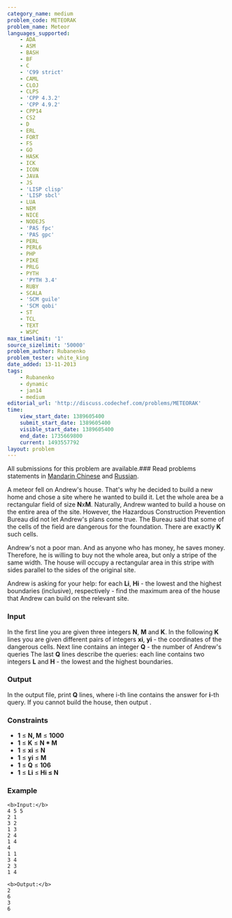 ```yaml
---
category_name: medium
problem_code: METEORAK
problem_name: Meteor
languages_supported:
    - ADA
    - ASM
    - BASH
    - BF
    - C
    - 'C99 strict'
    - CAML
    - CLOJ
    - CLPS
    - 'CPP 4.3.2'
    - 'CPP 4.9.2'
    - CPP14
    - CS2
    - D
    - ERL
    - FORT
    - FS
    - GO
    - HASK
    - ICK
    - ICON
    - JAVA
    - JS
    - 'LISP clisp'
    - 'LISP sbcl'
    - LUA
    - NEM
    - NICE
    - NODEJS
    - 'PAS fpc'
    - 'PAS gpc'
    - PERL
    - PERL6
    - PHP
    - PIKE
    - PRLG
    - PYTH
    - 'PYTH 3.4'
    - RUBY
    - SCALA
    - 'SCM guile'
    - 'SCM qobi'
    - ST
    - TCL
    - TEXT
    - WSPC
max_timelimit: '1'
source_sizelimit: '50000'
problem_author: Rubanenko
problem_tester: white_king
date_added: 13-11-2013
tags:
    - Rubanenko
    - dynamic
    - jan14
    - medium
editorial_url: 'http://discuss.codechef.com/problems/METEORAK'
time:
    view_start_date: 1389605400
    submit_start_date: 1389605400
    visible_start_date: 1389605400
    end_date: 1735669800
    current: 1493557792
layout: problem
---
```

All submissions for this problem are available.###  Read problems statements in [Mandarin Chinese](http://www.codechef.com/download/translated/JAN14/mandarin/METEORAK.pdf) and [Russian](http://www.codechef.com/download/translated/JAN14/russian/METEORAK.pdf).

A meteor fell on Andrew's house. That's why he decided to build a new home and chose a site where he wanted to build it. Let the whole area be a rectangular field of size **N**x**M**. Naturally, Andrew wanted to build a house on the entire area of the site. However, the Hazardous Construction Prevention Bureau did not let Andrew's plans come true. The Bureau said that some of the cells of the field are dangerous for the foundation. There are exactly **K** such cells.

Andrew's not a poor man. And as anyone who has money, he saves money. Therefore, he is willing to buy not the whole area, but only a stripe of the same width. The house will occupy a rectangular area in this stripe with sides parallel to the sides of the original site.

Andrew is asking for your help: for each **Li**, **Hi** - the lowest and the highest boundaries (inclusive), respectively - find the maximum area of ​​the house that Andrew can build on the relevant site.

### Input

In the first line you are given three integers **N**, **M** and **K**.
In the following **K** lines you are given different pairs of integers **xi**, **yi** - the coordinates of the dangerous cells.
Next line contains an integer **Q** - the number of Andrew's queries
The last **Q** lines describe the queries: each line contains two integers **L** and **H** - the lowest and the highest boundaries.

### Output

In the output file, print **Q** lines, where i-th line contains the answer for **i**-th query. If you cannot build the house, then output .

### Constraints

- **1** ≤ **N, M** ≤ **1000**
- **1** ≤ **K** ≤ **N \* M**
- **1** ≤ **xi** ≤ **N**
- **1** ≤ **yi** ≤ **M**
- **1** ≤ **Q** ≤ **106**
- **1** ≤ **Li** ≤ **Hi ≤ **N****

### Example

```
<b>Input:</b>
4 5 5
2 1
3 2
1 3
2 4
1 4
4
1 1
3 4
2 3
1 4

<b>Output:</b>
2
6
3
6

```